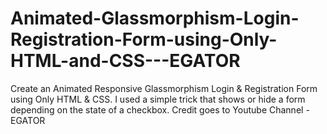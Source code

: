 # Animated-Glassmorphism-Login-Registration-Form-using-Only-HTML-and-CSS---EGATOR
Create an Animated Responsive Glassmorphism Login &amp; Registration Form using Only HTML &amp; CSS. I used a simple trick that shows or hide a form depending on the state of a checkbox. Credit goes to Youtube Channel - EGATOR
